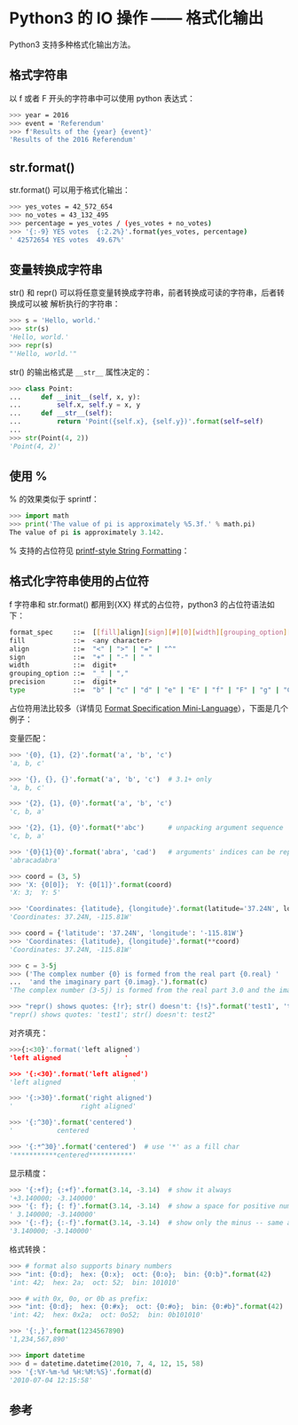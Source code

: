 <!-- toc -->
# Python3 的 IO 操作 —— 格式化输出

Python3 支持多种格式化输出方法。

## 格式字符串

以 f 或者 F 开头的字符串中可以使用 python 表达式：

```sh
>>> year = 2016
>>> event = 'Referendum'
>>> f'Results of the {year} {event}'
'Results of the 2016 Referendum'
```

## str.format()

str.format() 可以用于格式化输出：

```sh
>>> yes_votes = 42_572_654
>>> no_votes = 43_132_495
>>> percentage = yes_votes / (yes_votes + no_votes)
>>> '{:-9} YES votes  {:2.2%}'.format(yes_votes, percentage)
' 42572654 YES votes  49.67%'
```

## 变量转换成字符串

str() 和 repr() 可以将任意变量转换成字符串，前者转换成可读的字符串，后者转换成可以被 解析执行的字符串：

```python
>>> s = 'Hello, world.'
>>> str(s)
'Hello, world.'
>>> repr(s)
"'Hello, world.'"
```

str() 的输出格式是  `__str__` 属性决定的：

```python
>>> class Point:
...     def __init__(self, x, y):
...         self.x, self.y = x, y
...     def __str__(self):
...         return 'Point({self.x}, {self.y})'.format(self=self)
...
>>> str(Point(4, 2))
'Point(4, 2)'
```

## 使用 %

%  的效果类似于 sprintf：

```python
>>> import math
>>> print('The value of pi is approximately %5.3f.' % math.pi)
The value of pi is approximately 3.142.
```

% 支持的占位符见 [printf-style String Formatting][2]：

## 格式化字符串使用的占位符

f 字符串和 str.format() 都用到{XX} 样式的占位符，python3 的占位符语法如下：

```sh
format_spec     ::=  [[fill]align][sign][#][0][width][grouping_option][.precision][type]
fill            ::=  <any character>
align           ::=  "<" | ">" | "=" | "^"
sign            ::=  "+" | "-" | " "
width           ::=  digit+
grouping_option ::=  "_" | ","
precision       ::=  digit+
type            ::=  "b" | "c" | "d" | "e" | "E" | "f" | "F" | "g" | "G" | "n" | "o" | "s" | "x" | "X" | "%"
```

占位符用法比较多（详情见 [Format Specification Mini-Language][1]），下面是几个例子：

变量匹配：

```python
>>> '{0}, {1}, {2}'.format('a', 'b', 'c')
'a, b, c'

>>> '{}, {}, {}'.format('a', 'b', 'c')  # 3.1+ only
'a, b, c'

>>> '{2}, {1}, {0}'.format('a', 'b', 'c')
'c, b, a'

>>> '{2}, {1}, {0}'.format(*'abc')      # unpacking argument sequence
'c, b, a'

>>> '{0}{1}{0}'.format('abra', 'cad')   # arguments' indices can be repeated
'abracadabra'

>>> coord = (3, 5)
>>> 'X: {0[0]};  Y: {0[1]}'.format(coord)
'X: 3;  Y: 5'

>>> 'Coordinates: {latitude}, {longitude}'.format(latitude='37.24N', longitude='-115.81W')
'Coordinates: 37.24N, -115.81W'

>>> coord = {'latitude': '37.24N', 'longitude': '-115.81W'}
>>> 'Coordinates: {latitude}, {longitude}'.format(**coord)
'Coordinates: 37.24N, -115.81W'

>>> c = 3-5j
>>> ('The complex number {0} is formed from the real part {0.real} '
...  'and the imaginary part {0.imag}.').format(c)
'The complex number (3-5j) is formed from the real part 3.0 and the imaginary part -5.0.'

>>> "repr() shows quotes: {!r}; str() doesn't: {!s}".format('test1', 'test2')
"repr() shows quotes: 'test1'; str() doesn't: test2"
```

对齐填充：

```python
>>>{:<30}'.format('left aligned')
'left aligned                '

>>> '{:<30}'.format('left aligned')
'left aligned                  '

>>> '{:>30}'.format('right aligned')
'                 right aligned'

>>> '{:^30}'.format('centered')
'           centered           '

>>> '{:*^30}'.format('centered')  # use '*' as a fill char
'***********centered***********'
```

显示精度：

```python
>>> '{:+f}; {:+f}'.format(3.14, -3.14)  # show it always
'+3.140000; -3.140000'
>>> '{: f}; {: f}'.format(3.14, -3.14)  # show a space for positive numbers
' 3.140000; -3.140000'
>>> '{:-f}; {:-f}'.format(3.14, -3.14)  # show only the minus -- same as '{:f}; {:f}'
'3.140000; -3.140000'
```

格式转换：

```python
>>> # format also supports binary numbers
>>> "int: {0:d};  hex: {0:x};  oct: {0:o};  bin: {0:b}".format(42)
'int: 42;  hex: 2a;  oct: 52;  bin: 101010'

>>> # with 0x, 0o, or 0b as prefix:
>>> "int: {0:d};  hex: {0:#x};  oct: {0:#o};  bin: {0:#b}".format(42)
'int: 42;  hex: 0x2a;  oct: 0o52;  bin: 0b101010'

>>> '{:,}'.format(1234567890)
'1,234,567,890'

>>> import datetime
>>> d = datetime.datetime(2010, 7, 4, 12, 15, 58)
>>> '{:%Y-%m-%d %H:%M:%S}'.format(d)
'2010-07-04 12:15:58'
```

## 参考

[1]: https://docs.python.org/3/library/string.html#formatspec "Format Specification Mini-Language"
[2]: https://docs.python.org/3/library/stdtypes.html#old-string-formatting "printf-style String Formatting"


